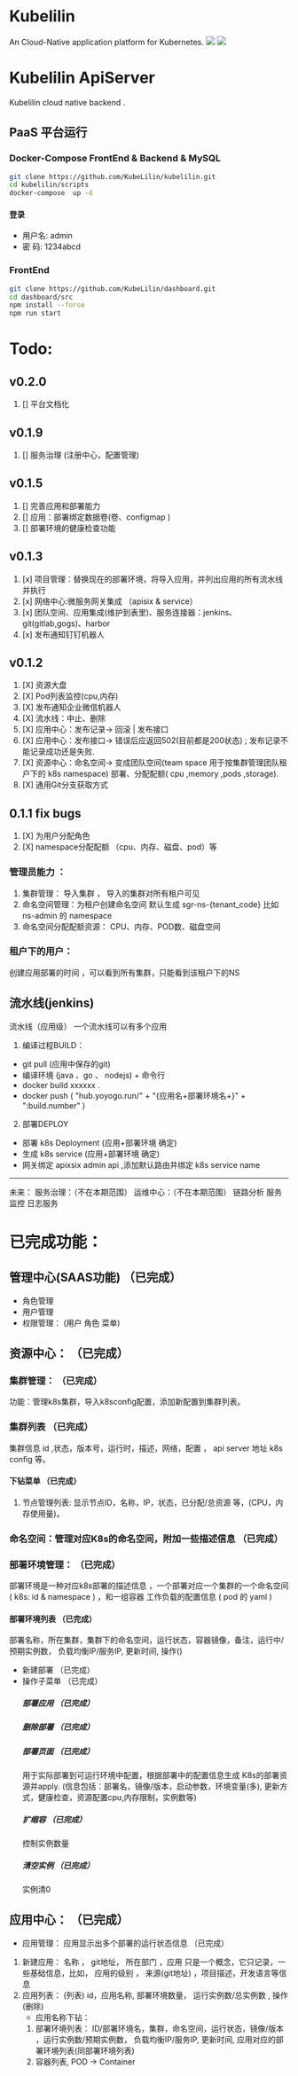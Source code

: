 # Kubelilin
An Cloud-Native application platform for Kubernetes.
![](https://mnur-prod-public.oss-cn-beijing.aliyuncs.com/0/tech/physical_architecture.png)
![](https://mnur-prod-public.oss-cn-beijing.aliyuncs.com/0/tech/functional_architecture.png)

# Kubelilin ApiServer
Kubelilin cloud native backend .

## PaaS 平台运行
### Docker-Compose FrontEnd & Backend & MySQL
```bash
git clone https://github.com/KubeLilin/kubelilin.git
cd kubelilin/scripts
docker-compose  up -d
```
#### 登录
* 用户名: admin
* 密  码: 1234abcd

### FrontEnd
```bash
git clone https://github.com/KubeLilin/dashboard.git
cd dashboard/src
npm install --force
npm run start
```

# Todo:
## v0.2.0
1. [] 平台文档化

## v0.1.9
1. [] 服务治理 (注册中心，配置管理)

## v0.1.5
1. [] 完善应用和部署能力
2. [] 应用：部署绑定数据卷(卷、configmap )
3. [] 部署环境的健康检查功能

## v0.1.3
1. [x] 项目管理：替换现在的部署环境，将导入应用，并列出应用的所有流水线并执行
2. [x] 网络中心:微服务网关集成 （apisix & service）
3. [x] 团队空间、应用集成(维护到表里)、服务连接器：jenkins、git(gitlab,gogs)、harbor
4. [x] 发布通知钉钉机器人

## v0.1.2
1. [X] 资源大盘
2. [X] Pod列表监控(cpu,内存)
3. [X] 发布通知企业微信机器人
4. [X] 流水线：中止、删除
5. [X] 应用中心：发布记录-> 回滚 | 发布接口
6. [X] 应用中心：发布接口-> 错误后应返回502(目前都是200状态) ; 发布记录不能记录成功还是失败.
7. [X] 资源中心：命名空间-> 变成团队空间(team space 用于按集群管理团队租户下的 k8s namespace) 部署、分配配额( cpu ,memory ,pods ,storage).
8. [X] 通用Git分支获取方式


## 0.1.1 fix bugs
1. [X] 为用户分配角色
2. [X] namespace分配配额 （cpu、内存、磁盘、pod）等

### 管理员能力 ：
1. 集群管理： 导入集群 ， 导入的集群对所有租户可见
2. 命名空间管理：为租户创建命名空间 默认生成 sgr-ns-{tenant_code} 比如  ns-admin 的 namespace
3. 命名空间分配配额资源： CPU、内存、POD数、磁盘空间

### 租户下的用户：
创建应用部署的时间 ，可以看到所有集群，只能看到该租户下的NS


## 流水线(jenkins)
流水线（应用级） 一个流水线可以有多个应用
1. 编译过程BUILD：
-  git pull (应用中保存的git)
-  编译环境 (java 、go 、 nodejs) + 命令行
-  docker build xxxxxx .
-  docker push  (  "hub.yoyogo.run/" + "{应用名+部署环境名+}" + ":build.number"  )

2. 部署DEPLOY
-  部署 k8s Deployment (应用+部署环境 确定)
-  生成 k8s service (应用+部署环境 确定)
-  网关绑定 apixsix admin api ,添加默认路由并绑定 k8s service name

--------
未来：
    服务治理：（不在本期范围）
    运维中心：（不在本期范围）
    链路分析
    服务监控
    日志服务

# 已完成功能：
## 管理中心(SAAS功能)  （已完成）
* 角色管理
* 用户管理
* 权限管理： (用户 角色 菜单)
## 资源中心：   （已完成）
### 集群管理：  （已完成）
 功能：管理k8s集群，导入k8sconfig配置，添加新配置到集群列表。  
### 集群列表    （已完成）
集群信息 id ,状态，版本号，运行时，描述，网络，配置 ， api server 地址 k8s config 等。
#### 下钻菜单  （已完成）
1. 节点管理列表: 显示节点ID，名称，IP，状态，已分配/总资源 等，(CPU，内存使用量)。
### 命名空间：管理对应K8s的命名空间，附加一些描述信息 （已完成）
### 部署环境管理： （已完成）
部署环境是一种对应k8s部署的描述信息 ，一个部署对应一个集群的一个命名空间( k8s:  id & namespace ) ，和一组容器 工作负载的配置信息 ( pod 的 yaml )
#### 部署环境列表  （已完成）
部署名称，所在集群，集群下的命名空间，运行状态，容器镜像，备注，运行中/预期实例数， 负载均衡IP/服务IP, 更新时间, 操作()
* 新建部署        （已完成）
* 操作子菜单      （已完成）
   ##### 部署应用  （已完成）
   ##### 删除部署   （已完成）
   ##### 部署页面   （已完成）
     用于实际部署到可运行环境中配置，根据部署中的配置信息生成 K8s的部署资源并apply. (信息包括：部署名，镜像/版本，启动参数，环境变量(多), 更新方式，健康检查，资源配置cpu,内存限制，实例数等)
   ##### 扩缩容     （已完成）
     控制实例数量
   ##### 清空实例    （已完成）
     实例清0
## 应用中心：  （已完成）
* 应用管理：   应用显示出多个部署的运行状态信息  （已完成）
1. 新建应用： 名称 ， git地址， 所在部门 ，应用 只是一个概念，它只记录，一些基础信息，比如， 应用的级别 ， 来源(git地址) ，项目描述，开发语言等信息
2. 应用列表： (列表) id，应用名称, 部署环境数量， 运行实例数/总实例数  , 操作(删除)
   * 应用名称下钻：
   1. 部署环境列表：
        ID/部署环境名，集群，命名空间，运行状态，镜像/版本 ，运行实例数/预期实例数， 负载均衡IP/服务IP, 更新时间,
        应用对应的部署环境列表(同部署环境列表)
   2. 容器列表, POD -> Container